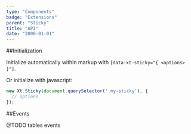```yaml
---
type: "Components"
badge: "Extensions"
parent: "Sticky"
title: "API"
date: "2000-01-01"
---
```


##Initialization

Initialize automatically within markup with `[data-xt-sticky="{ <options> }"]`.

Or initialize with javascript:

```jsx
new Xt.Sticky(document.querySelector('.my-sticky'), {
  // options
});
```

##Events

@TODO tables events
